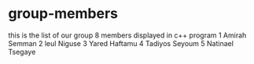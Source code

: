 # group-members
this is the list of our group 8 members displayed in c++ program
1 Amirah Semman
2 leul Niguse
3 Yared Haftamu
4 Tadiyos Seyoum
5 Natinael Tsegaye

